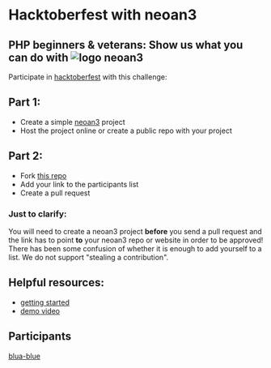 # Hacktoberfest with neoan3
## PHP beginners & veterans: Show us what you can do with ![logo](http://neoan.us/neoan3docs/asset/neoan-favicon.png) neoan3

Participate in [hacktoberfest](https://hacktoberfest.digitalocean.com) with this challenge:

## Part 1:

- Create a simple [neoan3](https://www.npmjs.com/package/neoan3-cli) project
- Host the project online or create a public repo with your project

## Part 2:
- Fork [this repo](https://github.com/sroehrl/sroehrl.github.io) 
- Add your link to the participants list
- Create a pull request

### Just to clarify:
You will need to create a neoan3 project **before** you send a pull request and the link has to point **to** your neoan3 repo or website in order to be approved! There has been some confusion of whether it is enough to add yourself to a list. We do not support "stealing a contribution".

## Helpful resources:
- [getting started](http://neoan.us/neoan3docs/getting-started/)
- [demo video](https://youtu.be/rLC_enc2MAE)

## Participants

[blua-blue](https://blua.blue)
